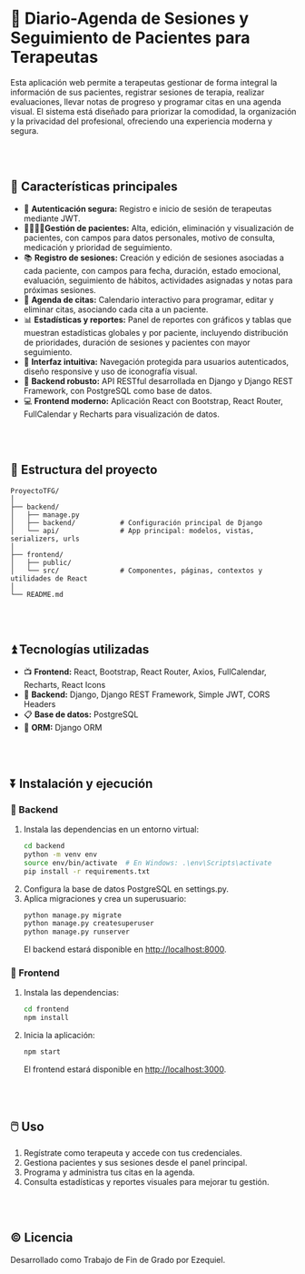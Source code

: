 # 📖 Diario-Agenda de Sesiones y Seguimiento de Pacientes para Terapeutas
Esta aplicación web permite a terapeutas gestionar de forma integral la información de sus pacientes, registrar sesiones de terapia, realizar evaluaciones, llevar notas de progreso y programar citas en una agenda visual. El sistema está diseñado para priorizar la comodidad, la organización y la privacidad del profesional, ofreciendo una experiencia moderna y segura.

<br><br>

## 📝 Características principales
- 🔐 **Autenticación segura:** Registro e inicio de sesión de terapeutas mediante JWT.
- 👨‍👨‍👦‍👦**Gestión de pacientes:** Alta, edición, eliminación y visualización de pacientes, con campos para datos personales, motivo de consulta, medicación y prioridad de seguimiento.
- 📚 **Registro de sesiones:** Creación y edición de sesiones asociadas a cada paciente, con campos para fecha, duración, estado emocional, evaluación, seguimiento de hábitos, actividades asignadas y notas para próximas sesiones.
- 📅 **Agenda de citas:** Calendario interactivo para programar, editar y eliminar citas, asociando cada cita a un paciente.
- 📊 **Estadísticas y reportes:** Panel de reportes con gráficos y tablas que muestran estadísticas globales y por paciente, incluyendo distribución de prioridades, duración de sesiones y pacientes con mayor seguimiento.
- 🌠 **Interfaz intuitiva:** Navegación protegida para usuarios autenticados, diseño responsive y uso de iconografía visual.
- 🔩 **Backend robusto:** API RESTful desarrollada en Django y Django REST Framework, con PostgreSQL como base de datos.
- 💻 **Frontend moderno:** Aplicación React con Bootstrap, React Router, FullCalendar y Recharts para visualización de datos.

<br><br>

## 📂 Estructura del proyecto

```
ProyectoTFG/
│
├── backend/
│   ├── manage.py
│   ├── backend/           # Configuración principal de Django
│   └── api/               # App principal: modelos, vistas, serializers, urls
│
├── frontend/
│   ├── public/
│   └── src/               # Componentes, páginas, contextos y utilidades de React
│
└── README.md
```

<br><br>

## ⏫ Tecnologías utilizadas
- 📺 **Frontend:** React, Bootstrap, React Router, Axios, FullCalendar, Recharts, React Icons
- 🔀 **Backend:** Django, Django REST Framework, Simple JWT, CORS Headers
- 📋 **Base de datos:** PostgreSQL
- 📑 **ORM:** Django ORM

<br><br>

## ⏬ Instalación y ejecución

### 🔽 Backend

1. Instala las dependencias en un entorno virtual:
   ```sh
   cd backend
   python -m venv env
   source env/bin/activate  # En Windows: .\env\Scripts\activate
   pip install -r requirements.txt
   ```
2. Configura la base de datos PostgreSQL en settings.py.
3. Aplica migraciones y crea un superusuario:
   ```sh
   python manage.py migrate
   python manage.py createsuperuser
   python manage.py runserver
   ```
   El backend estará disponible en [http://localhost:8000](http://localhost:8000).

### 🔽 Frontend

1. Instala las dependencias:
   ```sh
   cd frontend
   npm install
   ```
2. Inicia la aplicación:
   ```sh
   npm start
   ```
   El frontend estará disponible en [http://localhost:3000](http://localhost:3000).

<br><br>

## 🖱️ Uso
1. Regístrate como terapeuta y accede con tus credenciales.
2. Gestiona pacientes y sus sesiones desde el panel principal.
3. Programa y administra tus citas en la agenda.
4. Consulta estadísticas y reportes visuales para mejorar tu gestión.

<br><br>

## ©️ Licencia
Desarrollado como Trabajo de Fin de Grado por Ezequiel.
